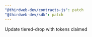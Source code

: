 ```yaml
---
"@thirdweb-dev/contracts-js": patch
"@thirdweb-dev/sdk": patch
---
```


Update tiered-drop with tokens claimed

